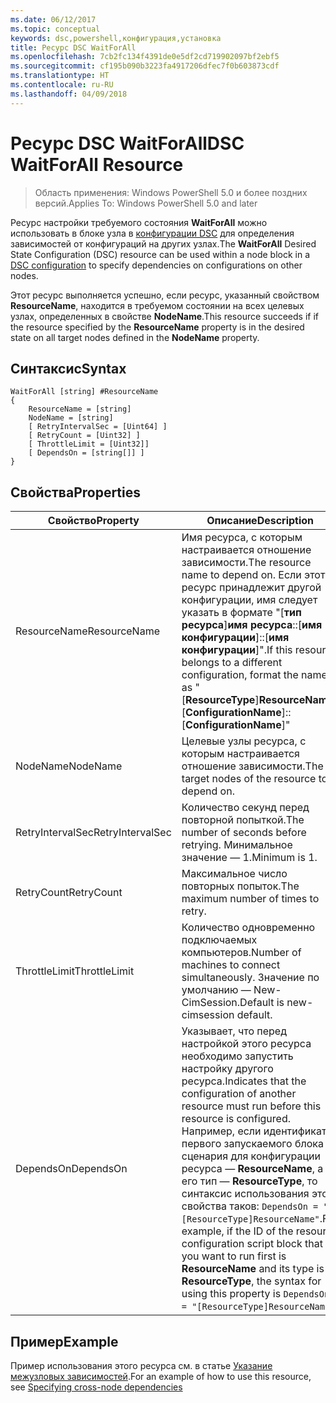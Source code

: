 ```yaml
---
ms.date: 06/12/2017
ms.topic: conceptual
keywords: dsc,powershell,конфигурация,установка
title: Ресурс DSC WaitForAll
ms.openlocfilehash: 7cb2fc134f4391de0e5df2cd719902097bf2ebf5
ms.sourcegitcommit: cf195b090b3223fa4917206dfec7f0b603873cdf
ms.translationtype: HT
ms.contentlocale: ru-RU
ms.lasthandoff: 04/09/2018
---
```

# <a name="dsc-waitforall-resource"></a><span data-ttu-id="555b3-103">Ресурс DSC WaitForAll</span><span class="sxs-lookup"><span data-stu-id="555b3-103">DSC WaitForAll Resource</span></span>

> <span data-ttu-id="555b3-104">Область применения: Windows PowerShell 5.0 и более поздних версий.</span><span class="sxs-lookup"><span data-stu-id="555b3-104">Applies To: Windows PowerShell 5.0 and later</span></span>

<span data-ttu-id="555b3-105">Ресурс настройки требуемого состояния **WaitForAll** можно использовать в блоке узла в [конфигурации DSC](configurations.md) для определения зависимостей от конфигураций на других узлах.</span><span class="sxs-lookup"><span data-stu-id="555b3-105">The **WaitForAll** Desired State Configuration (DSC) resource can be used within a node block in a [DSC configuration](configurations.md) to specify dependencies on configurations on other nodes.</span></span>

<span data-ttu-id="555b3-106">Этот ресурс выполняется успешно, если ресурс, указанный свойством **ResourceName**, находится в требуемом состоянии на всех целевых узлах, определенных в свойстве **NodeName**.</span><span class="sxs-lookup"><span data-stu-id="555b3-106">This resource succeeds if if the resource specified by the **ResourceName** property is in the desired state on all target nodes defined in the **NodeName** property.</span></span>


## <a name="syntax"></a><span data-ttu-id="555b3-107">Синтаксис</span><span class="sxs-lookup"><span data-stu-id="555b3-107">Syntax</span></span>

```
WaitForAll [string] #ResourceName
{
    ResourceName = [string]
    NodeName = [string]
    [ RetryIntervalSec = [Uint64] ]
    [ RetryCount = [Uint32] ]
    [ ThrottleLimit = [Uint32]]
    [ DependsOn = [string[]] ]
}
```

## <a name="properties"></a><span data-ttu-id="555b3-108">Свойства</span><span class="sxs-lookup"><span data-stu-id="555b3-108">Properties</span></span>

|  <span data-ttu-id="555b3-109">Свойство</span><span class="sxs-lookup"><span data-stu-id="555b3-109">Property</span></span>  |  <span data-ttu-id="555b3-110">Описание</span><span class="sxs-lookup"><span data-stu-id="555b3-110">Description</span></span>   |
|---|---|
| <span data-ttu-id="555b3-111">ResourceName</span><span class="sxs-lookup"><span data-stu-id="555b3-111">ResourceName</span></span>| <span data-ttu-id="555b3-112">Имя ресурса, с которым настраивается отношение зависимости.</span><span class="sxs-lookup"><span data-stu-id="555b3-112">The resource name to depend on.</span></span> <span data-ttu-id="555b3-113">Если этот ресурс принадлежит другой конфигурации, имя следует указать в формате "[__тип ресурса__]__имя ресурса__::[__имя конфигурации__]::[__имя конфигурации__]".</span><span class="sxs-lookup"><span data-stu-id="555b3-113">If this resource belongs to a different configuration, format the name as "[__ResourceType__]__ResourceName__::[__ConfigurationName__]::[__ConfigurationName__]"</span></span>|
| <span data-ttu-id="555b3-114">NodeName</span><span class="sxs-lookup"><span data-stu-id="555b3-114">NodeName</span></span>| <span data-ttu-id="555b3-115">Целевые узлы ресурса, с которым настраивается отношение зависимости.</span><span class="sxs-lookup"><span data-stu-id="555b3-115">The target nodes of the resource to depend on.</span></span>|
| <span data-ttu-id="555b3-116">RetryIntervalSec</span><span class="sxs-lookup"><span data-stu-id="555b3-116">RetryIntervalSec</span></span>| <span data-ttu-id="555b3-117">Количество секунд перед повторной попыткой.</span><span class="sxs-lookup"><span data-stu-id="555b3-117">The number of seconds before retrying.</span></span> <span data-ttu-id="555b3-118">Минимальное значение — 1.</span><span class="sxs-lookup"><span data-stu-id="555b3-118">Minimum is 1.</span></span>|
| <span data-ttu-id="555b3-119">RetryCount</span><span class="sxs-lookup"><span data-stu-id="555b3-119">RetryCount</span></span>| <span data-ttu-id="555b3-120">Максимальное число повторных попыток.</span><span class="sxs-lookup"><span data-stu-id="555b3-120">The maximum number of times to retry.</span></span>|
| <span data-ttu-id="555b3-121">ThrottleLimit</span><span class="sxs-lookup"><span data-stu-id="555b3-121">ThrottleLimit</span></span>| <span data-ttu-id="555b3-122">Количество одновременно подключаемых компьютеров.</span><span class="sxs-lookup"><span data-stu-id="555b3-122">Number of machines to connect simultaneously.</span></span> <span data-ttu-id="555b3-123">Значение по умолчанию — New-CimSession.</span><span class="sxs-lookup"><span data-stu-id="555b3-123">Default is new-cimsession default.</span></span>|
| <span data-ttu-id="555b3-124">DependsOn</span><span class="sxs-lookup"><span data-stu-id="555b3-124">DependsOn</span></span> | <span data-ttu-id="555b3-125">Указывает, что перед настройкой этого ресурса необходимо запустить настройку другого ресурса.</span><span class="sxs-lookup"><span data-stu-id="555b3-125">Indicates that the configuration of another resource must run before this resource is configured.</span></span> <span data-ttu-id="555b3-126">Например, если идентификатор первого запускаемого блока сценария для конфигурации ресурса — __ResourceName__, а его тип — __ResourceType__, то синтаксис использования этого свойства таков: `DependsOn = "[ResourceType]ResourceName"`.</span><span class="sxs-lookup"><span data-stu-id="555b3-126">For example, if the ID of the resource configuration script block that you want to run first is __ResourceName__ and its type is __ResourceType__, the syntax for using this property is `DependsOn = "[ResourceType]ResourceName"`.</span></span>|


## <a name="example"></a><span data-ttu-id="555b3-127">Пример</span><span class="sxs-lookup"><span data-stu-id="555b3-127">Example</span></span>

<span data-ttu-id="555b3-128">Пример использования этого ресурса см. в статье [Указание межузловых зависимостей](crossNodeDependencies.md).</span><span class="sxs-lookup"><span data-stu-id="555b3-128">For an example of how to use this resource, see [Specifying cross-node dependencies](crossNodeDependencies.md)</span></span>